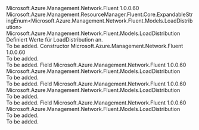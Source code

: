 <Type Name="LoadDistribution" FullName="Microsoft.Azure.Management.Network.Fluent.Models.LoadDistribution">
  <TypeSignature Language="C#" Value="public class LoadDistribution : Microsoft.Azure.Management.ResourceManager.Fluent.Core.ExpandableStringEnum&lt;Microsoft.Azure.Management.Network.Fluent.Models.LoadDistribution&gt;" />
  <TypeSignature Language="ILAsm" Value=".class public auto ansi beforefieldinit LoadDistribution extends Microsoft.Azure.Management.ResourceManager.Fluent.Core.ExpandableStringEnum`1&lt;class Microsoft.Azure.Management.Network.Fluent.Models.LoadDistribution&gt;" />
  <TypeSignature Language="DocId" Value="T:Microsoft.Azure.Management.Network.Fluent.Models.LoadDistribution" />
  <TypeSignature Language="VB.NET" Value="Public Class LoadDistribution&#xA;Inherits ExpandableStringEnum(Of LoadDistribution)" />
  <TypeSignature Language="F#" Value="type LoadDistribution = class&#xA;    inherit ExpandableStringEnum&lt;LoadDistribution&gt;" />
  <AssemblyInfo>
    <AssemblyName>Microsoft.Azure.Management.Network.Fluent</AssemblyName>
    <AssemblyVersion>1.0.0.60</AssemblyVersion>
  </AssemblyInfo>
  <Base>
    <BaseTypeName>Microsoft.Azure.Management.ResourceManager.Fluent.Core.ExpandableStringEnum&lt;Microsoft.Azure.Management.Network.Fluent.Models.LoadDistribution&gt;</BaseTypeName>
    <BaseTypeArguments>
      <BaseTypeArgument TypeParamName="!0">Microsoft.Azure.Management.Network.Fluent.Models.LoadDistribution</BaseTypeArgument>
    </BaseTypeArguments>
  </Base>
  <Interfaces />
  <Docs>
    <summary>
            Definiert Werte für LoadDistribution an.
            </summary>
    <remarks>To be added.</remarks>
  </Docs>
  <Members>
    <Member MemberName=".ctor">
      <MemberSignature Language="C#" Value="public LoadDistribution ();" />
      <MemberSignature Language="ILAsm" Value=".method public hidebysig specialname rtspecialname instance void .ctor() cil managed" />
      <MemberSignature Language="DocId" Value="M:Microsoft.Azure.Management.Network.Fluent.Models.LoadDistribution.#ctor" />
      <MemberSignature Language="VB.NET" Value="Public Sub New ()" />
      <MemberType>Constructor</MemberType>
      <AssemblyInfo>
        <AssemblyName>Microsoft.Azure.Management.Network.Fluent</AssemblyName>
        <AssemblyVersion>1.0.0.60</AssemblyVersion>
      </AssemblyInfo>
      <Parameters />
      <Docs>
        <summary>To be added.</summary>
        <remarks>To be added.</remarks>
      </Docs>
    </Member>
    <Member MemberName="Default">
      <MemberSignature Language="C#" Value="public static readonly Microsoft.Azure.Management.Network.Fluent.Models.LoadDistribution Default;" />
      <MemberSignature Language="ILAsm" Value=".field public static initonly class Microsoft.Azure.Management.Network.Fluent.Models.LoadDistribution Default" />
      <MemberSignature Language="DocId" Value="F:Microsoft.Azure.Management.Network.Fluent.Models.LoadDistribution.Default" />
      <MemberSignature Language="VB.NET" Value="Public Shared ReadOnly Default As LoadDistribution " />
      <MemberSignature Language="F#" Value=" staticval mutable Default : Microsoft.Azure.Management.Network.Fluent.Models.LoadDistribution" Usage="Microsoft.Azure.Management.Network.Fluent.Models.LoadDistribution.Default" />
      <MemberType>Field</MemberType>
      <AssemblyInfo>
        <AssemblyName>Microsoft.Azure.Management.Network.Fluent</AssemblyName>
        <AssemblyVersion>1.0.0.60</AssemblyVersion>
      </AssemblyInfo>
      <ReturnValue>
        <ReturnType>Microsoft.Azure.Management.Network.Fluent.Models.LoadDistribution</ReturnType>
      </ReturnValue>
      <Docs>
        <summary>To be added.</summary>
        <remarks>To be added.</remarks>
      </Docs>
    </Member>
    <Member MemberName="SourceIP">
      <MemberSignature Language="C#" Value="public static readonly Microsoft.Azure.Management.Network.Fluent.Models.LoadDistribution SourceIP;" />
      <MemberSignature Language="ILAsm" Value=".field public static initonly class Microsoft.Azure.Management.Network.Fluent.Models.LoadDistribution SourceIP" />
      <MemberSignature Language="DocId" Value="F:Microsoft.Azure.Management.Network.Fluent.Models.LoadDistribution.SourceIP" />
      <MemberSignature Language="VB.NET" Value="Public Shared ReadOnly SourceIP As LoadDistribution " />
      <MemberSignature Language="F#" Value=" staticval mutable SourceIP : Microsoft.Azure.Management.Network.Fluent.Models.LoadDistribution" Usage="Microsoft.Azure.Management.Network.Fluent.Models.LoadDistribution.SourceIP" />
      <MemberType>Field</MemberType>
      <AssemblyInfo>
        <AssemblyName>Microsoft.Azure.Management.Network.Fluent</AssemblyName>
        <AssemblyVersion>1.0.0.60</AssemblyVersion>
      </AssemblyInfo>
      <ReturnValue>
        <ReturnType>Microsoft.Azure.Management.Network.Fluent.Models.LoadDistribution</ReturnType>
      </ReturnValue>
      <Docs>
        <summary>To be added.</summary>
        <remarks>To be added.</remarks>
      </Docs>
    </Member>
    <Member MemberName="SourceIPProtocol">
      <MemberSignature Language="C#" Value="public static readonly Microsoft.Azure.Management.Network.Fluent.Models.LoadDistribution SourceIPProtocol;" />
      <MemberSignature Language="ILAsm" Value=".field public static initonly class Microsoft.Azure.Management.Network.Fluent.Models.LoadDistribution SourceIPProtocol" />
      <MemberSignature Language="DocId" Value="F:Microsoft.Azure.Management.Network.Fluent.Models.LoadDistribution.SourceIPProtocol" />
      <MemberSignature Language="VB.NET" Value="Public Shared ReadOnly SourceIPProtocol As LoadDistribution " />
      <MemberSignature Language="F#" Value=" staticval mutable SourceIPProtocol : Microsoft.Azure.Management.Network.Fluent.Models.LoadDistribution" Usage="Microsoft.Azure.Management.Network.Fluent.Models.LoadDistribution.SourceIPProtocol" />
      <MemberType>Field</MemberType>
      <AssemblyInfo>
        <AssemblyName>Microsoft.Azure.Management.Network.Fluent</AssemblyName>
        <AssemblyVersion>1.0.0.60</AssemblyVersion>
      </AssemblyInfo>
      <ReturnValue>
        <ReturnType>Microsoft.Azure.Management.Network.Fluent.Models.LoadDistribution</ReturnType>
      </ReturnValue>
      <Docs>
        <summary>To be added.</summary>
        <remarks>To be added.</remarks>
      </Docs>
    </Member>
  </Members>
</Type>